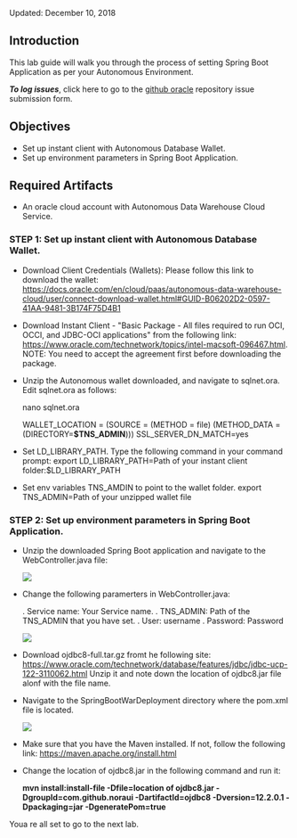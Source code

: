 Updated: December 10, 2018

## Introduction

This lab guide will walk you through the process of setting Spring Boot Application as per your Autonomous Environment. 

**_To log issues_**, click here to go to the [github oracle](https://github.com/oracle/learning-library/issues/new) repository issue submission form.

## Objectives

- Set up instant client with Autonomous Database Wallet.
- Set up environment parameters in Spring Boot Application. 

## Required Artifacts

- An oracle cloud account with Autonomous Data Warehouse Cloud Service.

### **STEP 1**: Set up instant client with Autonomous Database Wallet.  

- Download Client Credentials (Wallets): Please follow this link to download the wallet: https://docs.oracle.com/en/cloud/paas/autonomous-data-warehouse-cloud/user/connect-download-wallet.html#GUID-B06202D2-0597-41AA-9481-3B174F75D4B1

- Download Instant Client - "Basic Package - All files required to run OCI, OCCI, and JDBC-OCI applications" from the following link: https://www.oracle.com/technetwork/topics/intel-macsoft-096467.html. 
NOTE: You need to accept the agreement first before downloading the package. 

- Unzip the Autonomous wallet downloaded, and navigate to sqlnet.ora. 
  Edit sqlnet.ora as follows:

    nano sqlnet.ora

    WALLET_LOCATION = (SOURCE = (METHOD = file) (METHOD_DATA = (DIRECTORY=**$TNS_ADMIN**)))
    SSL_SERVER_DN_MATCH=yes
    
- Set LD_LIBRARY_PATH. Type the following command in your command prompt:
    export LD_LIBRARY_PATH=Path of your instant client folder:$LD_LIBRARY_PATH
    
- Set env variables TNS_AMDIN to point to the wallet folder.
    export TNS_ADMIN=Path of your unzipped wallet file



### **STEP 2**: Set up environment parameters in Spring Boot Application. 

- Unzip the downloaded Spring Boot application and navigate to the WebController.java file:

    ![](images/SpringbootWebApp/webcontroller.png)

- Change the following paramerters in WebController.java:

    . Service name: Your Service name.
    . TNS_ADMIN: Path of the TNS_ADMIN that you have set. 
    . User: username
    . Password: Password
    
    ![](images/SpringbootWebApp/parameters.png)

- Download ojdbc8-full.tar.gz fromt he following site: https://www.oracle.com/technetwork/database/features/jdbc/jdbc-ucp-122-3110062.html
  Unzip it and note down the location of ojdbc8.jar file alonf with the file name.
  
- Navigate to the SpringBootWarDeployment directory where the pom.xml file is located.

    ![](images/SpringbootWebApp/apploc.png)

- Make sure that you have the Maven installed. If not, follow the following link:
  https://maven.apache.org/install.html
  
- Change the location of ojdbc8.jar in the following command and run it:

  **mvn install:install-file -Dfile=location of ojdbc8.jar -DgroupId=com.github.noraui -DartifactId=ojdbc8 -Dversion=12.2.0.1 -Dpackaging=jar -DgeneratePom=true**
  

Youa re all set to go to the next lab.
